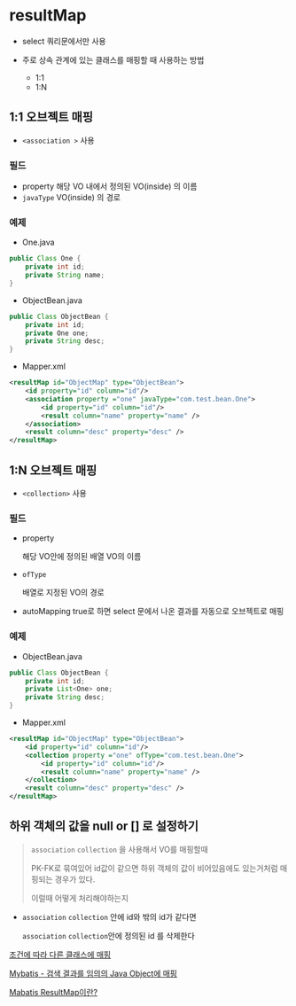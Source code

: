 # resultMap



- select 쿼리문에서만 사용

- 주로 상속 관계에 있는 클래스를 매핑할 때 사용하는 방법 

  - 1:1
  - 1:N

  



## 1:1 오브젝트 매핑

- `<association >` 사용

### 필드

- property
  해당 VO 내에서 정의된 VO(inside) 의 이름
- `javaType`
  VO(inside) 의 경로



### 예제

- One.java

~~~java
public Class One {
    private int id;
    private String name;
}
~~~

- ObjectBean.java

~~~java
public Class ObjectBean {
    private int id;
    private One one;
    private String desc;
}
~~~

- Mapper.xml

~~~xml
<resultMap id="ObjectMap" type="ObjectBean">
    <id property="id" column="id"/>
    <association property ="one" javaType="com.test.bean.One">
        <id property="id" column="id"/>
        <result column="name" property="name" />
    </association>
    <result column="desc" property="desc" />
</resultMap>
~~~



## 1:N 오브젝트 매핑

- `<collection>` 사용

### 필드

- property

  해당 VO안에 정의된 배열 VO의 이름

- `ofType`

  배열로 지정된 VO의 경로

- autoMapping
  true로 하면 select 문에서 나온 결과를 자동으로 오브젝트로 매핑



### 예제

- ObjectBean.java

~~~java
public Class ObjectBean {
    private int id;
    private List<One> one;
    private String desc;
}
~~~

- Mapper.xml

~~~xml
<resultMap id="ObjectMap" type="ObjectBean">
    <id property="id" column="id"/>
    <collection property ="one" ofType="com.test.bean.One">
        <id property="id" column="id"/>
        <result column="name" property="name" />
    </collection>
    <result column="desc" property="desc" />
</resultMap>
~~~





## 하위 객체의 값을 null or [] 로 설정하기

>  `association` `collection` 을 사용해서 VO를 매핑할때
>
> PK-FK로 묶여있어 id값이 같으면 하위 객체의 값이 비어있음에도 있는거처럼 매핑되는 경우가 있다.
>
> 이럴때 어떻게 처리해야하는지



-  `association` `collection` 안에 id와 밖의 id가 같다면

   `association` `collection`안에 정의된 id 를 삭제한다







[조건에 따라 다른 클래스에 매핑](http://www.devkuma.com/books/pages/751)

[Mybatis - 검색 결과를 임의의 Java Object에 매핑](https://araikuma.tistory.com/476)

[Mabatis ResultMap이란? ](https://webdevtechblog.com/mybatis-resultmap%EC%9D%B4%EB%9E%80-854a94df1f78)

